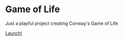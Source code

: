 # Game of Life
Just a playful project creating Conway's Game of Life

[Launch!](https://michaeljfuller.github.io/game-of-life/)
